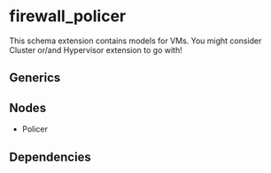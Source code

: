# firewall_policer

This schema extension contains models for VMs. You might consider Cluster or/and Hypervisor extension to go with!

## Generics

## Nodes

- Policer

## Dependencies

